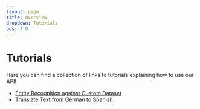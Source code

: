 ```yaml
---
layout: page
title: Overview
dropdown: Tutorials
pos: 3.0
---
```


# Tutorials

Here you can find a collection of links to tutorials explaining how to use our API!

* [Entity Recognition against Custom Dataset](./entity-recognition-against-custom-dataset.html)
* [Translate Text from German to Spanish](./translate-text-from-german-to-spanish.html)